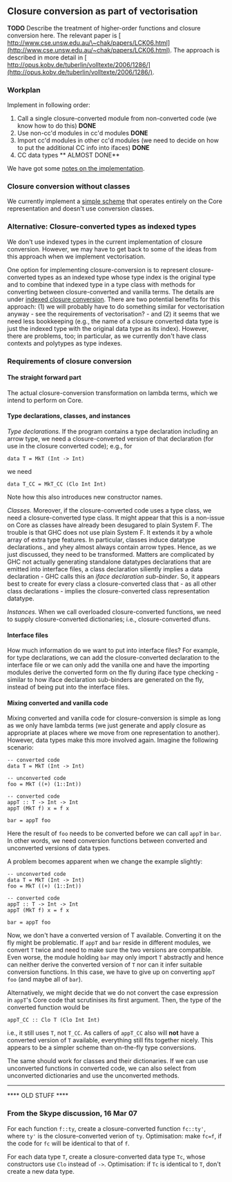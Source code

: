 ## Closure conversion as part of vectorisation

**TODO** Describe the treatment of higher-order functions and closure conversion here. The relevant paper is [ http://www.cse.unsw.edu.au/\~chak/papers/LCK06.html](http://www.cse.unsw.edu.au/~chak/papers/LCK06.html). The approach is described in more detail in [ http://opus.kobv.de/tuberlin/volltexte/2006/1286/](http://opus.kobv.de/tuberlin/volltexte/2006/1286/).

### Workplan


Implement in following order:

1. Call a single closure-converted module from non-converted code (we know how to do this) **DONE**
1. Use non-cc'd modules in cc'd modules **DONE**
1. Import cc'd modules in other cc'd modules (we need to decide on how to put the additional CC info into ifaces) **DONE**
1. CC data types ** ALMOST DONE**


We have got some  [notes on the implementation](data-parallel/closure-conversion/impl-notes).

### Closure conversion without classes


We currently implement a [simple scheme](data-parallel/closure-conversion/class-less) that operates entirely on the Core representation and doesn't use conversion classes. 

### Alternative: Closure-converted types as indexed types


We don't use indexed types in the current implementation of closure conversion.  However, we may have to get back to some of the ideas from this approach when we implement vectorisation.


One option for implementing closure-conversion is to represent closure-converted types as an indexed type whose type index is the original type and to combine that indexed type in a type class with methods for converting between closure-converted and vanilla terms.  The details are under [indexed closure conversion](data-parallel/closure-conversion/indexed).  There are two potential benefits for this approach: (1) we will probably have to do something similar for vectorisation anyway - see the requirements of vectorisation? - and (2) it seems that we need less bookkeeping (e.g., the name of a closure converted data type is just the indexed type with the original data type as its index).  However, there are problems, too; in particular, as we currently don't have class contexts and polytypes as type indexes.

### Requirements of closure conversion

#### The straight forward part


The actual closure-conversion transformation on lambda terms, which we intend to perform on Core.

#### Type declarations, classes, and instances

*Type declarations.*
If the program contains a type declaration including an arrow type, we need a closure-converted version of that declaration (for use in the closure converted code); e.g., for

```wiki
data T = MkT (Int -> Int)
```


we need

```wiki
data T_CC = MkT_CC (Clo Int Int)
```


Note how this also introduces new constructor names.

*Classes.*
Moreover, if the closure-converted code uses a type class, we need a closure-converted type class.  It might appear that this is a non-issue on Core as classes have already been desugared to plain System F.  The trouble is that GHC does not use plain System F.  It extends it by a whole array of extra type features.  In particular, classes induce datatype declarations., and yhey almost always contain arrow types.  Hence, as we just discussed, they need to be transformed.  Matters are complicated by GHC not actually generating standalone datatypes declarations that are emitted into interface files, a class declaration siliently implies a data declaration - GHC calls this an *iface declaration sub-binder*.  So, it appears best to create for every class a closure-converted class that - as all other class declarations - implies the closure-converted class representation datatype.

*Instances.*
When we call overloaded closure-converted functions, we need to supply closure-converted dictionaries; i.e., closure-converted dfuns.  

#### Interface files


How much information do we want to put into interface files?  For example, for type declarations, we can add the closure-converted declaration to the interface file or we can only add the vanilla one and have the importing modules derive the converted form on the fly during iface type checking - similar to how iface declaration sub-binders are generated on the fly, instead of being put into the interface files.

#### Mixing converted and vanilla code


Mixing converted and vanilla code for closure-conversion is simple as long as we only have lambda terms (we just generate and apply closure as appropriate at places where we move from one representation to another).  However, data types make this more involved again.  Imagine the following scenario:

```wiki
-- converted code
data T = MkT (Int -> Int)

-- unconverted code
foo = MkT ((+) (1::Int))

-- converted code
appT :: T -> Int -> Int
appT (MkT f) x = f x

bar = appT foo
```


Here the result of `foo` needs to be converted before we can call `appT` in `bar`.  In other words, we need conversion functions between converted and unconverted versions of data types.


A problem becomes apparent when we change the example slightly:

```wiki
-- unconverted code
data T = MkT (Int -> Int)
foo = MkT ((+) (1::Int))

-- converted code
appT :: T -> Int -> Int
appT (MkT f) x = f x

bar = appT foo
```


Now, we don't have a converted version of T available.  Converting it on the fly might be problematic.  If `appT` and `bar` reside in different modules, we convert `T` twice and need to make sure the two versions are compatible.  Even worse, the module holding `bar` may only import `T` abstractly and hence can neither derive the converted version of `T` nor can it infer  suitable conversion functions.  In this case, we have to give up on converting `appT foo` (and maybe all of `bar`).


Alternatively, we might decide that we do not convert the case expression in `appT`'s Core code that scrutinises its first argument.  Then, the type of the converted function would be

```wiki
appT_CC :: Clo T (Clo Int Int)
```


i.e., it still uses `T`, not `T_CC`.  As callers of `appT_CC` also will **not** have a converted version of `T` available, everything still fits together nicely.  This appears to be a simpler scheme than on-the-fly type conversions.


The same should work for classes and their dictionaries.  If we can use unconverted functions in converted code, we can also select from unconverted dictionaries and use the unconverted methods.

---

**** OLD STUFF ****

### From the Skype discussion, 16 Mar 07


For each function `f::ty`, create a closure-converted function `fc::ty'`, where `ty'` is the closure-converted verion of `ty`.
Optimisation: make `fc=f`, if the code for `fc` will be identical to that of `f`.  


For each data type `T`, create a closure-converted data type `Tc`, whose constructors use `Clo` instead of `->`.  Optimisation: if `Tc` is identical to `T`, don't create a new data type.
